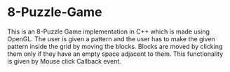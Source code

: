 # 8-Puzzle-Game
This is an 8-Puzzle Game implementation in C++ which is made using OpenGL.
The user is given a pattern and the user has to make the given pattern inside the grid by moving the blocks.
Blocks are moved by clicking them only if they have an empty space adjacent to them. This functionality is given by Mouse click Callback event.
